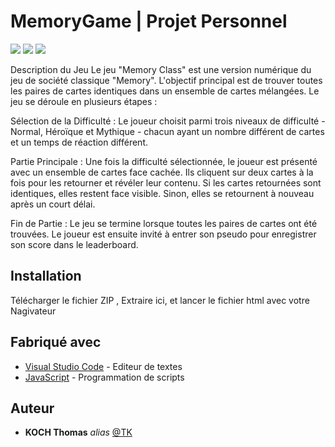 # MemoryGame | Projet Personnel 

<img src="https://img.shields.io/badge/HTML5-E34F26?style=for-the-badge&logo=html5&logoColor=white" /> <img src="https://img.shields.io/badge/CSS3-1572B6?style=for-the-badge&logo=css3&logoColor=white" /> <img src="https://img.shields.io/badge/JavaScript-323330?style=for-the-badge&logo=javascript&logoColor=F7DF1E" />

Description du Jeu
Le jeu "Memory Class" est une version numérique du jeu de société classique "Memory". L'objectif principal est de trouver toutes les paires de cartes identiques dans un ensemble de cartes mélangées. Le jeu se déroule en plusieurs étapes :

Sélection de la Difficulté : Le joueur choisit parmi trois niveaux de difficulté - Normal, Héroïque et Mythique - chacun ayant un nombre différent de cartes et un temps de réaction différent.

Partie Principale : 
Une fois la difficulté sélectionnée, le joueur est présenté avec un ensemble de cartes face cachée. Ils cliquent sur deux cartes à la fois pour les retourner et révéler leur contenu. Si les cartes retournées sont identiques, elles restent face visible. Sinon, elles se retournent à nouveau après un court délai.

Fin de Partie : 
Le jeu se termine lorsque toutes les paires de cartes ont été trouvées. Le joueur est ensuite invité à entrer son pseudo pour enregistrer son score dans le leaderboard.



## Installation

Télécharger le fichier ZIP , Extraire ici, et lancer le fichier html avec votre Nagivateur

## Fabriqué avec

* [Visual Studio Code](https://code.visualstudio.com/) - Editeur de textes
* [JavaScript](https://www.javascript.com/) - Programmation de scripts

## Auteur

* **KOCH Thomas** _alias_ [@TK](https://github.com/KOCH-Thomas)
